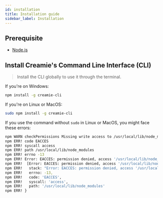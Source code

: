 ```yaml
---
id: installation
title: Installation guide
sidebar_label: Installation
---
```


## Prerequisite
- [Node.js](https://nodejs.org/en/)

## Install Creamie's Command Line Interface (CLI)

> Install the CLI globally to use it through the terminal.

If you're on Windows:

```sh
npm install -g creamie-cli
```
If you're on Linux or MacOS:

```sh
sudo npm install -g creamie-cli
```

If you use the command without `sudo` in Linux or MacOS, you might face these errors:

```sh
npm WARN checkPermissions Missing write access to /usr/local/lib/node_modules
npm ERR! code EACCES
npm ERR! syscall access
npm ERR! path /usr/local/lib/node_modules
npm ERR! errno -13
npm ERR! Error: EACCES: permission denied, access '/usr/local/lib/node_modules'
npm ERR!  [Error: EACCES: permission denied, access '/usr/local/lib/node_modules'] {
npm ERR!   stack: "Error: EACCES: permission denied, access '/usr/local/lib/node_modules'",
npm ERR!   errno: -13,
npm ERR!   code: 'EACCES',
npm ERR!   syscall: 'access',
npm ERR!   path: '/usr/local/lib/node_modules'
npm ERR! }
```
